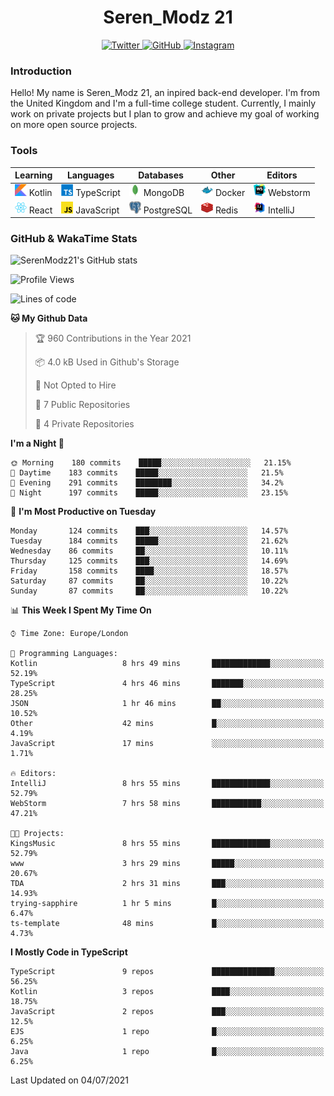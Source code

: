 <div align="center">
  <h1>Seren_Modz 21</h1>
  <a href="https://twitter.com/SerenModz21">
    <img alt="Twitter" src="https://img.shields.io/badge/twitter%20-%231DA1F2.svg?&style=for-the-badge&logo=Twitter&logoColor=white">
  </a>
  <a href="https://github.com/SerenModz21">
    <img alt="GitHub" src="https://img.shields.io/badge/github%20-%23121011.svg?&style=for-the-badge&logo=github&logoColor=white">
  </a>
  <a href="https://www.instagram.com/serenmodz21">
    <img alt="Instagram" src="https://img.shields.io/badge/instagram%20-%23E4405F.svg?&style=for-the-badge&logo=Instagram&logoColor=white">
  </a>
</div>

### Introduction

Hello! My name is Seren_Modz 21, an inpired back-end developer. I'm from the United Kingdom and I'm a full-time college student. Currently, I mainly work on private projects but I plan to grow and achieve my goal of working on more open source projects. 

### Tools

 **Learning**                                        | **Languages**                                               | **Databases**                                               | **Other**                                           | **Editors**                                                  
-----------------------------------------------------|-------------------------------------------------------------|-------------------------------------------------------------|-----------------------------------------------------|--------------------------------------------------------------
 <img width="19px" src="./assets/kotlin.svg"> Kotlin | <img width="19px" src="./assets/typescript.svg"> TypeScript | <img width="19px" src="./assets/mongodb.svg"> MongoDB       | <img width="19px" src="./assets/docker.svg"> Docker | <img width="19px" src="./assets/webstorm.svg"> Webstorm      
 <img width="19px" src="./assets/react.svg"> React   | <img width="19px" src="./assets/javascript.svg"> JavaScript | <img width="19px" src="./assets/postgresql.svg"> PostgreSQL | <img width="19px" src="./assets/redis.svg"> Redis   | <img width="19px" src="./assets/intellij-idea.svg"> IntelliJ 

### GitHub & WakaTime Stats

![SerenModz21's GitHub stats](https://github-readme-stats.vercel.app/api?username=SerenModz21&show_icons=true&theme=dark)

<!--START_SECTION:waka-->
![Profile Views](http://img.shields.io/badge/Profile%20Views-4-blue)

![Lines of code](https://img.shields.io/badge/From%20Hello%20World%20I%27ve%20Written-24194%20lines%20of%20code-blue)

**🐱 My Github Data** 

> 🏆 960 Contributions in the Year 2021
 > 
> 📦 4.0 kB Used in Github's Storage 
 > 
> 🚫 Not Opted to Hire
 > 
> 📜 7 Public Repositories 
 > 
> 🔑 4 Private Repositories  
 > 
**I'm a Night 🦉** 

```text
🌞 Morning    180 commits    █████░░░░░░░░░░░░░░░░░░░░   21.15% 
🌆 Daytime    183 commits    █████░░░░░░░░░░░░░░░░░░░░   21.5% 
🌃 Evening    291 commits    ████████░░░░░░░░░░░░░░░░░   34.2% 
🌙 Night      197 commits    █████░░░░░░░░░░░░░░░░░░░░   23.15%

```
📅 **I'm Most Productive on Tuesday** 

```text
Monday       124 commits    ███░░░░░░░░░░░░░░░░░░░░░░   14.57% 
Tuesday      184 commits    █████░░░░░░░░░░░░░░░░░░░░   21.62% 
Wednesday    86 commits     ██░░░░░░░░░░░░░░░░░░░░░░░   10.11% 
Thursday     125 commits    ███░░░░░░░░░░░░░░░░░░░░░░   14.69% 
Friday       158 commits    ████░░░░░░░░░░░░░░░░░░░░░   18.57% 
Saturday     87 commits     ██░░░░░░░░░░░░░░░░░░░░░░░   10.22% 
Sunday       87 commits     ██░░░░░░░░░░░░░░░░░░░░░░░   10.22%

```


📊 **This Week I Spent My Time On** 

```text
⌚︎ Time Zone: Europe/London

💬 Programming Languages: 
Kotlin                   8 hrs 49 mins       █████████████░░░░░░░░░░░░   52.19% 
TypeScript               4 hrs 46 mins       ███████░░░░░░░░░░░░░░░░░░   28.25% 
JSON                     1 hr 46 mins        ██░░░░░░░░░░░░░░░░░░░░░░░   10.52% 
Other                    42 mins             █░░░░░░░░░░░░░░░░░░░░░░░░   4.19% 
JavaScript               17 mins             ░░░░░░░░░░░░░░░░░░░░░░░░░   1.71%

🔥 Editors: 
IntelliJ                 8 hrs 55 mins       █████████████░░░░░░░░░░░░   52.79% 
WebStorm                 7 hrs 58 mins       ███████████░░░░░░░░░░░░░░   47.21%

🐱‍💻 Projects: 
KingsMusic               8 hrs 55 mins       █████████████░░░░░░░░░░░░   52.79% 
www                      3 hrs 29 mins       █████░░░░░░░░░░░░░░░░░░░░   20.67% 
TDA                      2 hrs 31 mins       ███░░░░░░░░░░░░░░░░░░░░░░   14.93% 
trying-sapphire          1 hr 5 mins         █░░░░░░░░░░░░░░░░░░░░░░░░   6.47% 
ts-template              48 mins             █░░░░░░░░░░░░░░░░░░░░░░░░   4.73%

```

**I Mostly Code in TypeScript** 

```text
TypeScript               9 repos             ██████████████░░░░░░░░░░░   56.25% 
Kotlin                   3 repos             ████░░░░░░░░░░░░░░░░░░░░░   18.75% 
JavaScript               2 repos             ███░░░░░░░░░░░░░░░░░░░░░░   12.5% 
EJS                      1 repo              █░░░░░░░░░░░░░░░░░░░░░░░░   6.25% 
Java                     1 repo              █░░░░░░░░░░░░░░░░░░░░░░░░   6.25%

```



 Last Updated on 04/07/2021
<!--END_SECTION:waka-->
